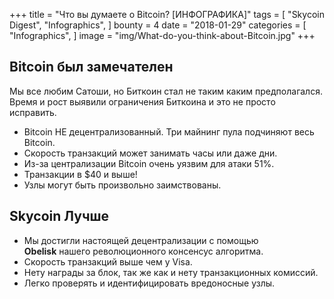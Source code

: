 +++
title = "Что вы думаете о Bitcoin? [ИНФОГРАФИКА]"
tags = [
    "Skycoin Digest",
    "Infographics",
]
bounty = 4
date = "2018-01-29"
categories = [
    "Infographics",
]
image = "img/What-do-you-think-about-Bitcoin.jpg"
+++

## Bitcoin был замечателен

Мы все любим Сатоши, но Биткоин стал не таким каким предполагался. Время и рост выявили ограничения Биткоина и это не просто исправить.

  * Bitcoin НЕ децентрализованный. Три майнинг пула подчиняют весь Bitcoin.
  * Скорость транзакций может занимать часы или даже дни.
  * Из-за централизации Bitcoin очень уязвим для атаки 51%.
  * Транзакции в $40 и выше!
  * Узлы могут быть произвольно заимствованы.

## Skycoin Лучше

  * Мы достигли настоящей децентрализации с помощью</br>
   __Obelisk__ нашего революционного консенсус алгоритма.
  * Скорость транзакций выше чем у Visa.
  * Нету награды за блок, так же как и нету транзакционных комиссий.
  * Легко проверять и идентифицировать вредоносные узлы.
